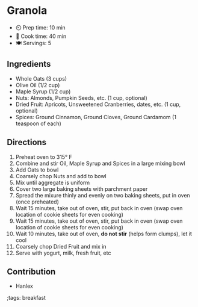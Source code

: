 # Granola

- ⏲️ Prep time: 10 min
- 🍳 Cook time: 40 min
- 🍽️ Servings: 5

## Ingredients

- Whole Oats (3 cups)
- Olive Oil (1/2 cup)
- Maple Syrup (1/2 cup)
- Nuts: Almonds, Pumpkin Seeds, etc. (1 cup, optional)
- Dried Fruit: Apricots, Unsweetened Cranberries, dates, etc. (1 cup, optional)
- Spices: Ground Cinnamon, Ground Cloves, Ground Cardamom (1 teaspoon of each)

## Directions

1. Preheat oven to 315° F
2. Combine and stir Oil, Maple Syrup and Spices in a large mixing bowl
3. Add Oats to bowl
4. Coarsely chop Nuts and add to bowl
5. Mix until aggregate is uniform
6. Cover two large baking sheets with parchment paper
7. Spread the mixure thinly and evenly on two baking sheets, put in oven (once preheated)
8. Wait 15 minutes, take out of oven, stir, put back in oven (swap oven location of cookie sheets for even cooking)
9. Wait 15 minutes, take out of oven, stir, put back in oven (swap oven location of cookie sheets for even cooking)
10. Wait 10 minutes, take out of oven, **do not stir** (helps form clumps), let it cool
11. Coarsely chop Dried Fruit and mix in
12. Serve with yogurt, milk, fresh fruit, etc

## Contribution

- Hanlex

;tags: breakfast
